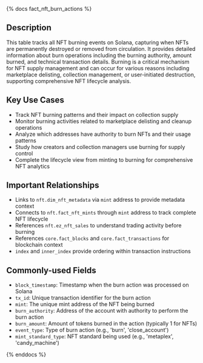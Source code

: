 {% docs fact_nft_burn_actions %}

## Description
This table tracks all NFT burning events on Solana, capturing when NFTs are permanently destroyed or removed from circulation. It provides detailed information about burn operations including the burning authority, amount burned, and technical transaction details. Burning is a critical mechanism for NFT supply management and can occur for various reasons including marketplace delisting, collection management, or user-initiated destruction, supporting comprehensive NFT lifecycle analysis.

## Key Use Cases
- Track NFT burning patterns and their impact on collection supply
- Monitor burning activities related to marketplace delisting and cleanup operations
- Analyze which addresses have authority to burn NFTs and their usage patterns
- Study how creators and collection managers use burning for supply control
- Complete the lifecycle view from minting to burning for comprehensive NFT analytics

## Important Relationships
- Links to `nft.dim_nft_metadata` via `mint` address to provide metadata context
- Connects to `nft.fact_nft_mints` through `mint` address to track complete NFT lifecycle
- References `nft.ez_nft_sales` to understand trading activity before burning
- References `core.fact_blocks` and `core.fact_transactions` for blockchain context
- `index` and `inner_index` provide ordering within transaction instructions

## Commonly-used Fields
- `block_timestamp`: Timestamp when the burn action was processed on Solana
- `tx_id`: Unique transaction identifier for the burn action
- `mint`: The unique mint address of the NFT being burned
- `burn_authority`: Address of the account with authority to perform the burn action
- `burn_amount`: Amount of tokens burned in the action (typically 1 for NFTs)
- `event_type`: Type of burn action (e.g., 'burn', 'close_account')
- `mint_standard_type`: NFT standard being used (e.g., 'metaplex', 'candy_machine')

{% enddocs %} 